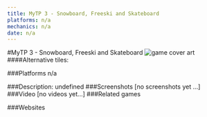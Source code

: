```yaml
---
title: MyTP 3 - Snowboard, Freeski and Skateboard
platforms: n/a
mechanics: n/a
date: n/a
---
```

#MyTP 3 - Snowboard, Freeski and Skateboard
![game cover art](- "Logo Title Text 1")
####Alternative tiles:

###Platforms
n/a

###Description:
undefined
###Screenshots
[no screenshots yet ...]
###Video
[no videos yet...]
###Related games

###Websites

